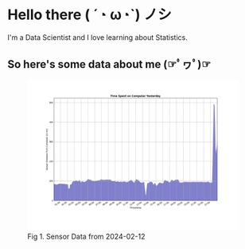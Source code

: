 
# Hello there ( ´◔ ω◔`) ノシ

I'm a Data Scientist and I love learning about Statistics.

## So here's some data about me (☞ﾟヮﾟ)☞

<figure>
  <picture>
    <source media="(prefers-color-scheme: dark)" srcset="Pi/readme/graphs/dark-plot-2024-02-12.png">
    <source media="(prefers-color-scheme: light)" srcset="Pi/readme/graphs/light-plot-2024-02-12.png">
    <img alt="Shows a black logo in light color mode and a white one in dark color mode." src="Pi/readme/graphs/light-plot-2024-02-12.png">
  </picture>
  <figcaption>Fig 1. Sensor Data from 2024-02-12</figcaption>
</figure>
